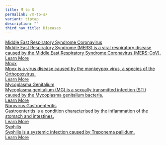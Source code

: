 ```yaml
---
title: M to S
permalink: /m-to-s/
variant: tiptap
description: ""
third_nav_title: Diseases
---
```

<p></p>
<div class="isomer-card-grid"><a rel="noopener noreferrer nofollow" href="/for-public/diseases/m-to-s/middle-east-respiratory-syndrome-coronavirus/" class="isomer-card"><div class="isomer-card-body"><div class="isomer-card-title">Middle East Respiratory Syndrome Coronavirus</div><div class="isomer-card-description">Middle East Respiratory Syndrome (MERS) is a viral respiratory disease caused by the Middle East Respiratory Syndrome Coronavirus (MERS-CoV).</div><div class="isomer-card-link">Learn More</div></div></a>
<a rel="noopener noreferrer nofollow" href="/for-public/diseases/m-to-s/mpox/" class="isomer-card">
<div class="isomer-card-body">
<div class="isomer-card-title">Mpox</div>
<div class="isomer-card-description">Mpox is a virus disease caused by the monkeypox virus, a species of the
Orthopoxvirus.</div>
<div class="isomer-card-link">Learn More</div>
</div>
</a><a rel="noopener noreferrer nofollow" href="/for-public/diseases/m-to-s/mycoplasma-genitalium/" class="isomer-card"><div class="isomer-card-body"><div class="isomer-card-title">Mycoplasma Genitalium</div><div class="isomer-card-description">Mycoplasma genitalium (MG) is a sexually transmitted infection (STI) caused by the Mycoplasma genitalium bacteria.</div><div class="isomer-card-link">Learn More</div></div></a>
<a rel="noopener noreferrer nofollow" href="/for-public/diseases/m-to-s/norovirus-gastroenteritis/" class="isomer-card">
<div class="isomer-card-body">
<div class="isomer-card-title">Norovirus Gastroenteritis</div>
<div class="isomer-card-description">Gastroenteritis is a condition characterised by the inflammation of the
stomach and intestines.</div>
<div class="isomer-card-link">Learn More</div>
</div>
</a><a rel="noopener noreferrer nofollow" href="/for-public/diseases/m-to-s/syphilis/" class="isomer-card"><div class="isomer-card-body"><div class="isomer-card-title">Syphilis</div><div class="isomer-card-description">Syphilis is a systemic infection caused by Treponema pallidum.</div><div class="isomer-card-link">Learn More</div></div></a>
</div>
<p></p>
